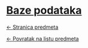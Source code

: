 # [Baze podataka](https://www.github.com/studosi-fer/BAZPOD)
[<- Stranica predmeta](https://www.fer.unizg.hr/predmet/bazepod)

[<- Povratak na listu predmeta](https://www.github.com/studosi/FER)
